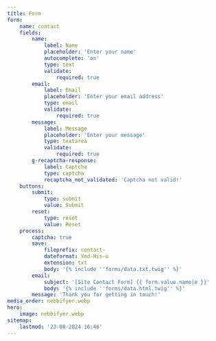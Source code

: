 ```yaml
---
title: Form
form:
    name: contact
    fields:
        name:
            label: Name
            placeholder: 'Enter your name'
            autocomplete: 'on'
            type: text
            validate:
                required: true
        email:
            label: Email
            placeholder: 'Enter your email address'
            type: email
            validate:
                required: true
        message:
            label: Message
            placeholder: 'Enter your message'
            type: textarea
            validate:
                required: true
        g-recaptcha-response:
            label: Captcha
            type: captcha
            recaptcha_not_validated: 'Captcha not valid!'
    buttons:
        submit:
            type: submit
            value: Submit
        reset:
            type: reset
            value: Reset
    process:
        captcha: true
        save:
            fileprefix: contact-
            dateformat: Ymd-His-u
            extension: txt
            body: '{% include ''forms/data.txt.twig'' %}'
        email:
            subject: '[Site Contact Form] {{ form.value.name|e }}'
            body: '{% include ''forms/data.html.twig'' %}'
        message: 'Thank you for getting in touch!'
media_order: nebbifyer.webp
hero:
    image: nebbifyer.webp
sitemap:
    lastmod: '23-08-2024 16:46'
---
```


